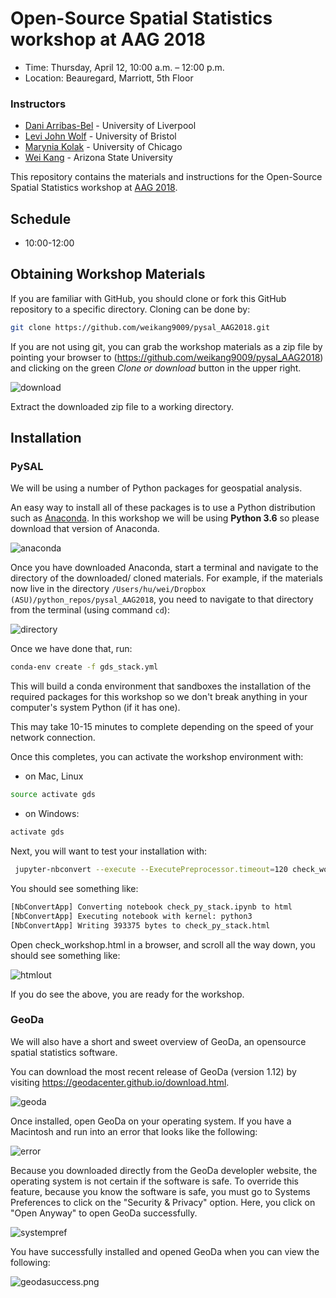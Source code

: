 # Open-Source Spatial Statistics workshop at AAG 2018

* Time: Thursday, April 12, 10:00 a.m. – 12:00 p.m.
* Location: Beauregard, Marriott, 5th Floor

### Instructors

- [Dani Arribas-Bel](http://darribas.org/) -  University of Liverpool
- [Levi John Wolf](http://www.bristol.ac.uk/geography/people/levi-j-wolf/overview.html) - University of Bristol
- [Marynia Kolak](https://marynia.me/) - University of Chicago
- [Wei Kang](http://spatial.ucr.edu/peopleKang.html) - Arizona State University


This repository contains the materials and instructions for the Open-Source Spatial Statistics workshop at [AAG 2018](https://annualmeeting.aag.org/AAGAnnualMeeting/Register_To_Attend/Event_Display.aspx?EventKey=AM2018).


## Schedule

* 10:00-12:00

## Obtaining Workshop Materials

If you are familiar with GitHub, you should clone or fork this GitHub repository to a specific directory. Cloning can be done by:

```bash
git clone https://github.com/weikang9009/pysal_AAG2018.git
```

If you are not using git, you can grab the workshop materials as a zip file by pointing your browser to (https://github.com/weikang9009/pysal_AAG2018) and clicking on the green *Clone or download* button in the upper right.

![download](figs/download.png)

Extract the downloaded zip file to a working directory.

## Installation

### PySAL

We will be using a number of Python packages for geospatial analysis.

An easy way to install all of these packages is to use a Python distribution such as [Anaconda](https://www.anaconda.com/download/#macos). In this workshop we will be using **Python 3.6** so please download that version of Anaconda.

![anaconda](figs/anaconda.png)

Once you have downloaded Anaconda, start a terminal and navigate to the directory of the downloaded/ cloned materials. For example, if the materials now live in the directory ```/Users/hu/wei/Dropbox (ASU)/python_repos/pysal_AAG2018```, you need to navigate to that directory from the terminal (using command ```cd```):

![directory](figs/directory.png)

Once we have done that, run:

```bash
conda-env create -f gds_stack.yml
```

This will build a conda environment that sandboxes the installation of the required packages for this workshop so we don't break anything in your computer's system Python (if it has one).

This may take 10-15 minutes to complete depending on the speed of your network connection.

Once this completes, you can activate the workshop environment with:

* on Mac, Linux
```bash
source activate gds
```
* on Windows:
```bash
activate gds
```

Next, you will want to test your installation with:
```bash
 jupyter-nbconvert --execute --ExecutePreprocessor.timeout=120 check_workshop.ipynb
```

You should see something like:
```bash
[NbConvertApp] Converting notebook check_py_stack.ipynb to html
[NbConvertApp] Executing notebook with kernel: python3
[NbConvertApp] Writing 393375 bytes to check_py_stack.html
```

Open check_workshop.html in a browser, and scroll all the way down, you should see something like:

![htmlout](figs/htmlout.png)

If you do see the above, you are ready for the workshop.

### GeoDa

We will also have a short and sweet overview of GeoDa, an opensource spatial statistics software. 

You can download the most recent release of GeoDa (version 1.12) by visiting https://geodacenter.github.io/download.html. 

![geoda](figs/geoda.png)

Once installed, open GeoDa on your operating system. If you have a Macintosh and run into an error that looks like the following:

![error](figs/error.png)

Because you downloaded directly from the GeoDa developler website, the operating system is not certain if the software is safe. To override this feature, because you know the software is safe, you must go to Systems Preferences to click on the "Security & Privacy" option. Here, you click on "Open Anyway" to open GeoDa successfully. 

![systempref](figs/systempref.png)

You have successfully installed and opened GeoDa when you can view the following:

![geodasuccess.png](figs/geodasuccess.png.png)